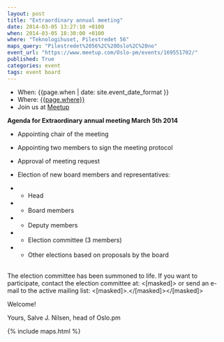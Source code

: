 ```yaml
---
layout: post
title: "Extraordinary annual meeting"
date: 2014-03-05 13:27:10 +0100
when: 2014-03-05 18:30:00 +0100
where: "Teknologihuset, Pilestredet 56"
maps_query: "Pilestredet%2056%2C%20Oslo%2C%20no"
event_url: "https://www.meetup.com/Oslo-pm/events/169551702/"
published: True
categories: event
tags: event board
---
```


* When: {{page.when | date: site.event_date_format }}
* Where: [{{page.where}}]({{site.maps_url}}{{page.maps_query}})
* Join us at [Meetup]({{page.event_url}})

<b>Agenda for Extraordinary annual meeting March 5th 2014</b>

- Appointing chair of the meeting

- Appointing two members to sign the meeting protocol

- Approval of meeting request

- Election of new board members and representatives:

- - Head

- - Board members

- - Deputy members

- - Election committee (3 members)

- - Other elections based on proposals by the board

<br>The election committee has been summoned to life. If you want to participate, contact the election committee at: <[masked]> or send an e-mail to the active mailing list: <[masked]>.</[masked]></[masked]>

Welcome!

Yours, Salve J. Nilsen, head of Oslo.pm 

{% include maps.html %}